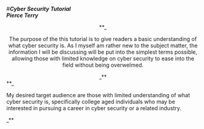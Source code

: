 #***Cyber Security Tutorial <br> **Pierce Terry*****

<div align="center">**_<p>The purpose of the this tutorial is to give readers a basic understanding of what cyber security is. As I myself am rather new to the subject matter, the information I will be discussing will be put into the simplest terms possible, allowing those with limited knowledge on cyber security to ease into the field without being overwelmed.</p>_**</div>
**_<p>My desired target audience are those with limited understanding of what cyber security is, specifically college aged individuals who may be interested in pursuing a career in cyber security or a related industry.</p>_**
